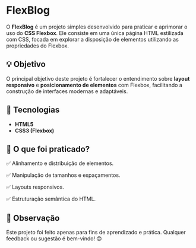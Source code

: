 # FlexBlog  

O **FlexBlog** é um projeto simples desenvolvido para praticar e aprimorar o uso do **CSS Flexbox**. Ele consiste em uma única página HTML estilizada com CSS, focada em explorar a disposição de elementos utilizando as propriedades do Flexbox.  

## 💡 Objetivo  
O principal objetivo deste projeto é fortalecer o entendimento sobre **layout responsivo** e **posicionamento de elementos** com Flexbox, facilitando a construção de interfaces modernas e adaptáveis.  

## 🚀 Tecnologias  
- **HTML5**  
- **CSS3 (Flexbox)**  

## 📌 O que foi praticado?  
✅ Alinhamento e distribuição de elementos.

✅ Manipulação de tamanhos e espaçamentos.

✅ Layouts responsivos.

✅ Estruturação semântica do HTML.

## 📌 Observação  
Este projeto foi feito apenas para fins de aprendizado e prática. Qualquer feedback ou sugestão é bem-vindo! 😊  
